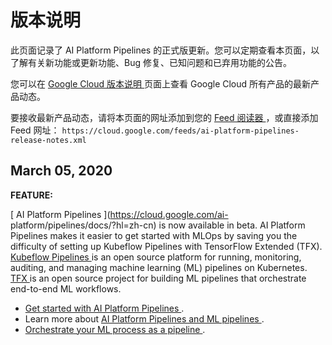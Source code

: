 #  版本说明

此页面记录了 AI Platform Pipelines 的正式版更新。您可以定期查看本页面，以了解有关新功能或更新功能、Bug
修复、已知问题和已弃用功能的公告。

您可以在 [ Google Cloud 版本说明 ](https://cloud.google.com/release-notes?hl=zh-cn)
页面上查看 Google Cloud 所有产品的最新产品动态。

要接收最新产品动态，请将本页面的网址添加到您的 [ Feed 阅读器
](https://wikipedia.org/wiki/Comparison_of_feed_aggregators) ，或直接添加 Feed 网址： `
https://cloud.google.com/feeds/ai-platform-pipelines-release-notes.xml `

##  March 05, 2020

**FEATURE:**

[ AI Platform Pipelines ](https://cloud.google.com/ai-
platform/pipelines/docs/?hl=zh-cn) is now available in beta. AI Platform
Pipelines makes it easier to get started with MLOps by saving you the
difficulty of setting up Kubeflow Pipelines with TensorFlow Extended (TFX). [
Kubeflow Pipelines
](https://www.kubeflow.org/docs/pipelines/overview/pipelines-overview/) is an
open source platform for running, monitoring, auditing, and managing machine
learning (ML) pipelines on Kubernetes. [ TFX
](https://www.tensorflow.org/tfx?hl=zh-cn) is an open source project for
building ML pipelines that orchestrate end-to-end ML workflows.

  * [ Get started with AI Platform Pipelines ](https://cloud.google.com/ai-platform/pipelines/docs/getting-started?hl=zh-cn) . 
  * Learn more about [ AI Platform Pipelines and ML pipelines ](https://cloud.google.com/ai-platform/pipelines/docs/introduction?hl=zh-cn) . 
  * [ Orchestrate your ML process as a pipeline ](https://cloud.google.com/ai-platform/pipelines/docs/create-pipeline?hl=zh-cn) . 

